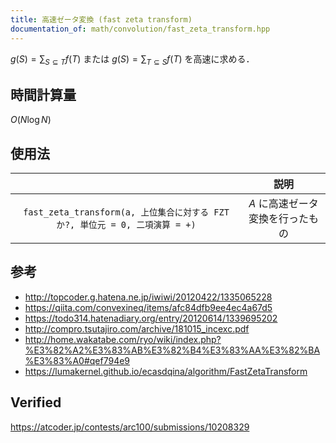 ```yaml
---
title: 高速ゼータ変換 (fast zeta transform)
documentation_of: math/convolution/fast_zeta_transform.hpp
---
```


$g(S) = \sum_{S \subseteq T} f(T)$ または $g(S) = \sum_{T \subseteq S} f(T)$ を高速に求める．


## 時間計算量

$O(N\log{N})$


## 使用法

||説明|
|:--:|:--:|
|`fast_zeta_transform(a, 上位集合に対する FZT か?, 単位元 = 0, 二項演算 = +)`|$A$ に高速ゼータ変換を行ったもの|


## 参考

- http://topcoder.g.hatena.ne.jp/iwiwi/20120422/1335065228
- https://qiita.com/convexineq/items/afc84dfb9ee4ec4a67d5
- https://todo314.hatenadiary.org/entry/20120614/1339695202
- http://compro.tsutajiro.com/archive/181015_incexc.pdf
- http://home.wakatabe.com/ryo/wiki/index.php?%E3%82%A2%E3%83%AB%E3%82%B4%E3%83%AA%E3%82%BA%E3%83%A0#qef794e9
- https://lumakernel.github.io/ecasdqina/algorithm/FastZetaTransform


## Verified

https://atcoder.jp/contests/arc100/submissions/10208329
